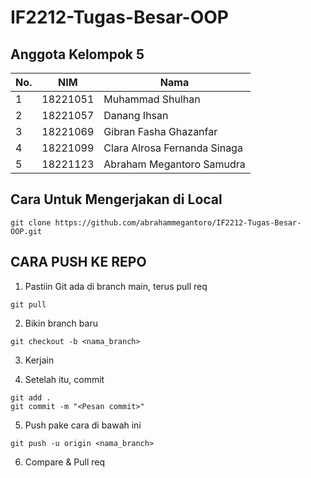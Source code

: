 # IF2212-Tugas-Besar-OOP

## Anggota Kelompok 5

| No. | NIM | Nama |
|-----|-----|------|
| 1 | 18221051 | Muhammad Shulhan |
| 2 | 18221057 | Danang Ihsan |
| 3 | 18221069 | Gibran Fasha Ghazanfar |
| 4 | 18221099 | Clara Alrosa Fernanda Sinaga |
| 5 | 18221123 | Abraham Megantoro Samudra |

## Cara Untuk Mengerjakan di Local

```
git clone https://github.com/abrahammegantoro/IF2212-Tugas-Besar-OOP.git
```

## CARA PUSH KE REPO

1. Pastiin Git ada di branch main, terus pull req

```
git pull
```

2. Bikin branch baru

```
git checkout -b <nama_branch>
```

3. Kerjain

4. Setelah itu, commit

```
git add .
git commit -m "<Pesan commit>"
```

5. Push pake cara di bawah ini

```
git push -u origin <nama_branch>
```
6. Compare & Pull req
